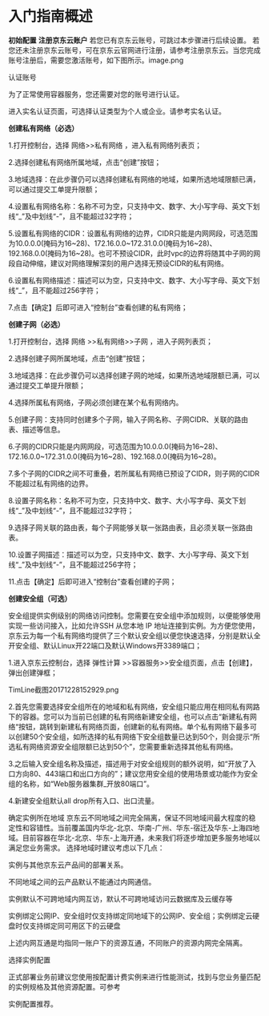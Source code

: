 
# 入门指南概述

**初始配置**
**注册京东云账户**
若您已有京东云账号，可跳过本步骤进行后续设置。
若您还未注册京东云账号，可在京东云官网进行注册，请参考注册京东云。当您完成账号注册后，需要您激活账号，如下图所示。image.png

认证账号

为了正常使用容器服务，您还需要对您的账号进行认证。

进入实名认证页面，可选择认证类型为个人或企业。请参考实名认证。


**创建私有网络（必选）**

1.打开控制台，选择 网络>>私有网络 ，进入私有网络列表页；

2.选择创建私有网络所属地域，点击“创建”按钮；

3.地域选择：在此步骤仍可以选择创建私有网络的地域，如果所选地域限额已满，可以通过提交工单提升限额；

4.设置私有网络名称：名称不可为空，只支持中文、数字、大小写字母、英文下划线“_”及中划线“-”，且不能超过32字符；

5.设置私有网络的CIDR：设置私有网络的边界，CIDR只能是内网网段，可选范围为10.0.0.0(掩码为16~28)、172.16.0.0~172.31.0.0(掩码为16~28)、192.168.0.0(掩码为16~28)。也可不预设CIDR，此时vpc的边界将随其中子网的网段自动伸缩，建议对网络理解深刻的用户选择无预设CIDR的私有网络。

6.设置私有网络描述：描述可以为空，只支持中文、数字、大小写字母、英文下划线“_”，且不能超过256字符；

7.点击【确定】后即可进入“控制台”查看创建的私有网络；


**创建子网（必选）**

1.打开控制台，选择  网络 >>私有网络>>子网 ，进入子网列表页；

2.选择创建子网所属地域，点击“创建”按钮；

3.地域选择：在此步骤仍可以选择创建子网的地域，如果所选地域限额已满，可以通过提交工单提升限额；

4.选择所属私有网络，子网必须创建在某个私有网络内。

5.创建子网：支持同时创建多个子网，输入子网名称、子网CIDR、关联的路由表、描述等信息。

6.子网的CIDR只能是内网网段，可选范围为10.0.0.0(掩码为16~28)、172.16.0.0~172.31.0.0(掩码为16~28)、192.168.0.0(掩码为16~28)。

7.多个子网的CIDR之间不可重叠，若所属私有网络已预设了CIDR，则子网的CIDR不能超过私有网络的边界。

8.设置子网名称：名称不可为空，只支持中文、数字、大小写字母、英文下划线“_”及中划线“-”，且不能超过32字符；

9.选择子网关联的路由表，每个子网能够关联一张路由表，且必须关联一张路由表。

10.设置子网描述：描述可以为空，只支持中文、数字、大小写字母、英文下划线“_”及中划线“-”，且不能超过256字符；

11.点击【确定】后即可进入“控制台”查看创建的子网；


**创建安全组（可选）**

安全组提供实例级别的网络访问控制。您需要在安全组中添加规则，以便能够使用实现一些访问接入，比如允许SSH 从您本地 IP 地址连接到实例。为方便您使用，京东云为每一个私有网络均提供了三个默认安全组以便您快速选择，分别是默认全开安全组、默认Linux开22端口及默认Windows开3389端口；

1.进入京东云控制台，选择 弹性计算 >>容器服务>>安全组页面，点击【创建】，弹出创建弹框；

TimLine截图20171228152929.png

2.首先您需要选择安全组所在的地域和私有网络，安全组只能应用在相同私有网路下的容器。您可以为当前已创建的私有网络新建安全组，也可以点击“新建私有网络“按钮，跳转到新建私有网络页面，创建新的私有网络。单个私有网络下最多可以创建50个安全组，如所选择的私有网络下安全组数量已达到50个，则会提示“所选私有网络资源安全组限额已达到50个”，您需要重新选择其他私有网络。

3.之后输入安全组名称及描述，描述用于对安全组规则的额外说明，如“开放了入口方向80、443端口和出口方向的”；建议您用安全组的使用场景或功能作为安全组的名称，如“Web服务器集群_开放80端口”。

4.新建安全组默认all drop所有入口、出口流量。



确定实例所在地域
京东云不同地域之间完全隔离，保证不同地域间最大程度的稳定性和容错性。当前覆盖国内华北-北京、华南-广州、华东-宿迁及华东-上海四地域。目前容器在华北-北京、华东-上海开通，未来我们将逐步增加更多服务地域以满足您业务需求。
选择地域时建议考虑以下几点：


实例与其他京东云产品间的部署关系。

不同地域之间的云产品默认不能通过内网通信。

实例默认不可跨地域内网互访，默认不可跨地域访问云数据库及云缓存等

实例绑定公网IP、安全组时仅支持绑定同地域下的公网IP、安全组；实例绑定云硬盘时仅支持绑定同可用区下的云硬盘

上述内网互通是均指同一账户下的资源互通，不同账户的资源内网完全隔离。



选择实例配置

正式部署业务前建议您使用按配置计费实例来进行性能测试，找到与您业务量匹配的实例规格及其他资源配置。可参考

实例配置推荐。